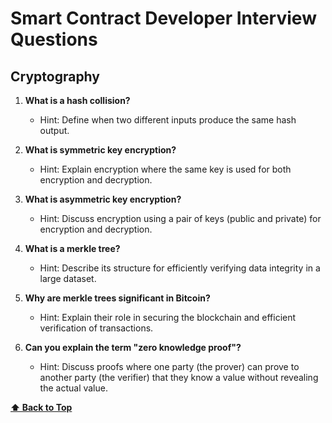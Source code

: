 # Smart Contract Developer Interview Questions

## Cryptography

1. **What is a hash collision?**

   - Hint: Define when two different inputs produce the same hash output.

2. **What is symmetric key encryption?**

   - Hint: Explain encryption where the same key is used for both encryption and decryption.

3. **What is asymmetric key encryption?**

   - Hint: Discuss encryption using a pair of keys (public and private) for encryption and decryption.

4. **What is a merkle tree?**

   - Hint: Describe its structure for efficiently verifying data integrity in a large dataset.

5. **Why are merkle trees significant in Bitcoin?**

   - Hint: Explain their role in securing the blockchain and efficient verification of transactions.

6. **Can you explain the term "zero knowledge proof"?**
   - Hint: Discuss proofs where one party (the prover) can prove to another party (the verifier) that they know a value without revealing the actual value.

**[⬆ Back to Top](#cryptography)**